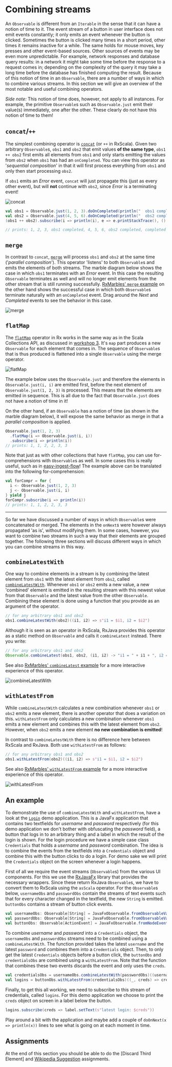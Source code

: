 Combining streams
=================

An `Observable` is different from an `Iterable` in the sense that it can have a notion of time to it. The event
stream of a button in user interface does not emit events constantly; it only emits an event whenever the button is clicked.
Sometimes the button is clicked many times in a short period, other times it remains inactive for a while. The same holds for
mouse moves, key presses and other event-based sources. Other sources of events may be even more unpredictable. For example, 
network responses and database query results: in a network it might take some time before the response to a request comes in; 
depending on the complexity of the query it may take a long time before the database has finished computing the result. Because 
of this notion of time in an `Observable`, there are a number of ways in which to combine various streams. In this section 
we will give an overview of the most notable and useful combining operators.

*Side note:* This notion of time does, however, not apply to all instances. For example, the primitive `Observable`s such
as `Observable.just` emit their value(s) immediately, one after the other. These clearly do not have this notion of time
to them!


`concat`/`++`
-------------

The simplest combining operator is [`concat`] (or `++` in RxScala). Given two arbitrary `Observable`s, `obs1` and `obs2`
that emit values **of the same type**, `obs1 ++ obs2` first emits all elements from `obs1` and only starts emitting the
values from `obs2` when `obs1` has had an `onCompleted`. You can view this operator as '*sequential composition*' in that
it will first process everything from `obs1` and only then start processing `obs2`.

If `obs1` emits an *Error* event, `concat` will just propagate this (just as every other event), but will **not** continue
with `obs2`, since *Error* is a terminating event!

[`concat`]: http://reactivex.io/rxscala/scaladoc/index.html#rx.lang.scala.Observable@++[U>:T](that:rx.lang.scala.Observable[U]):rx.lang.scala.Observable[U]

![concat](https://raw.githubusercontent.com/wiki/ReactiveX/RxJava/images/rx-operators/concat.png)

```scala
val obs1 = Observable.just(1, 2, 3).doOnCompleted(println("  obs1 completed"))
val obs2 = Observable.just(4, 5, 6).doOnCompleted(println("  obs2 completed"))
(obs1 ++ obs2).subscribe(i => println(i), e => e.printStackTrace(), () => println("completed total"))

// prints: 1, 2, 3, obs1 completed, 4, 5, 6, obs2 completed, completed total
```


`merge`
-------

In contrast to `concat`, [`merge`] will process `obs1` and `obs2` at the same time ('*parallel composition*'). This operator
'listens' to both `Observable`s and emits the elements of both streams. The marble diagram below shows the case in which `obs1`
terminates with an *Error* event. In this case the resulting `Observable` terminates as well and will no longer emit elements
from the other stream that is still running successfully. [RxMarbles' `merge` example] on the other hand shows the successful
case in which both `Observable`s terminate naturally with an `onCompleted` event. Drag around the *Next* and *Completed*
events to see the behavior in this case.

[`merge`]: http://reactivex.io/rxscala/scaladoc/index.html#rx.lang.scala.Observable@merge[U>:T](that:rx.lang.scala.Observable[U]):rx.lang.scala.Observable[U]
[RxMarbles' `merge` example]: http://rxmarbles.com/#merge

![merge](https://raw.githubusercontent.com/wiki/ReactiveX/RxJava/images/rx-operators/merge.png)


`flatMap`
---------

The [`flatMap`] operator in Rx works in the same way as in the Scala Collections API, as discussed in [workshop 3]. It's `map`
part produces a new `Observable` for each element that comes in. The sequence of `Observable`s that is thus produced  is flattened 
into a single `Observable` using the merge operator.

![flatMap](https://raw.githubusercontent.com/wiki/ReactiveX/RxJava/images/rx-operators/flatMap.png)

The example below uses the `Observable.just` and therefore the elements in `Observable.just(i, i)` are emitted first, before
the next element of `Observable.just(1, 2, 3)` is processed. This means that the elements are emitted in sequence. This is
all due to the fact that `Observable.just` does not have a notion of time in it!

On the other hand, if an `Observable` has a notion of time (as shown in the marble diagram below), it will expose the same
behavior as merge in that a *parallel composition* is applied.

[`flatMap`]: http://reactivex.io/rxscala/scaladoc/index.html#rx.lang.scala.Observable@flatMap[R](f:T=>rx.lang.scala.Observable[R]):rx.lang.scala.Observable[R]
[workshop 3]: ../workshop3/05%20list-for-comprehensions.md


```scala
Observable.just(1, 2, 3)
  .flatMap(i => Observable.just(i, i))
  .subscribe(i => println(i))
// prints: 1, 1, 2, 2, 3, 3
```

Note that just as with other collections that have `flatMap`, you can use for-comprehensions with `Observable`s as well. In
some cases this is really useful, such as in [easy-ingest-flow]! The example above can be translated into the following
for-comprehension:

[easy-ingest-flow]: https://github.com/rvanheest-DANS-KNAW/easy-ingest-flow/blob/527d152f371e90c64a4104b7e666645a21cfe869/src/main/scala/nl/knaw/dans/easy/ingest_flow/MendeleyExecution.scala#L30

```scala
val forCompr = for {
  i <- Observable.just(1, 2, 3)
  j <- Observable.just(i, i)
} yield j
forCompr.subscribe(i => println(i))
// prints: 1, 1, 2, 2, 3, 3
```


---
So far we have discussed a number of ways in which `Observable`s were concatenated or merged. The elements in the `onNext`s
were however always propagated 'as is', without modifying them. In some cases, however, you want to combine two streams in
such a way that their elements are grouped together. The following three sections will discuss different ways in which you
can combine streams in this way.


`combineLatestWith`
-------------------

One way to combine elements in a stream is by combining the latest element from `obs1` with the latest element from `obs2`,
called [`combineLatestWith`]. Whenever `obs1` or `obs2` emits a new value, a new 'combined' element is emitted in the resulting
stream with this newest value from that `Observable` and the latest value from the other `Observable`. Combining these element
is done using a function that you provide as an argument of the operator.

```scala
// for any arbitrary obs1 and obs2
obs1.combineLatestWith(obs2)((i1, i2) => s"i1 = $i1, i2 = $i2")
```

Although it is seen as an operator in RxScala, RxJava provides this operator as a static method on `Observable` and calls
it `combineLatest` instead. There you write:

```java
// for any arbitrary obs1 and obs2
Observable.combineLatest(obs1, obs2, (i1, i2) -> "i1 = " + i1 + ", i2 = " + i2)
```

See also [RxMarbles' `combineLatest` example] for a more interactive experience of this operator.

[`combineLatestWith`]: http://reactivex.io/rxscala/scaladoc/index.html#rx.lang.scala.Observable@combineLatestWith[U,R](that:rx.lang.scala.Observable[U])(selector:(T,U)=>R):rx.lang.scala.Observable[R]
[RxMarbles' `combineLatest` example]: http://rxmarbles.com/#combineLatest

![combineLatestWith](https://raw.github.com/wiki/ReactiveX/RxJava/images/rx-operators/combineLatest.png)


`withLatestFrom`
----------------

While `combineLatestWith` calculates a new combination whenever `obs1` or `obs2` emits a new element, there is another
operator that does a variation on this. `withLatestFrom` only calculates a new combination whenever `obs1` emits a new
element and combines this with the latest element from `obs2`. However, when `obs2` emits a new element **no new
combination is emitted**!

In contrast to `combineLatestWith` there is no difference here between RxScala and RxJava. Both use `withLatestFrom` as follows:

```scala
// for any arbitrary obs1 and obs2
obs1.withLatestFrom(obs2)((i1, i2) => s"i1 = $i1, i2 = $i2")
```

See also [RxMarbles' `withLatestFrom` example] for a more interactive experience of this operator.

[`withLatestFrom`]: http://reactivex.io/rxscala/scaladoc/index.html#rx.lang.scala.Observable@withLatestFrom[U,R](other:rx.lang.scala.Observable[U])(resultSelector:(T,U)=>R):rx.lang.scala.Observable[R]
[RxMarbles' `withLatestFrom` example]: http://rxmarbles.com/#withLatestFrom

![withLatestFrom](https://raw.github.com/wiki/ReactiveX/RxJava/images/rx-operators/withLatestFrom.png)


An example
----------

To demonstrate the use of `combineLatestWith` and `withLatestFrom`, have a look at the [`Login`] demo application.
This is a JavaFx application that contains two textfields for *username* and *password* respectively (for this demo
application we don't bother with obfuscating the *password* field), a button that logs in to an arbitrary thing and
a label in which the result of the login is shown. For the login procedure we have a simple case class `Credentials`
that holds a *username* and *password* combination. The idea is to combine the events from the textfields into a
`Credentials` object and combine this with the button clicks to do a login. For demo sake we will print the `Credentials`
object on the screen whenever a login happens.

First of all we require the event streams (`Observable`s) from the various UI components. For this we use the [RxJavaFx]
library that provides the necessary wrappers. Since these return RxJava `Observable`s, we have to convert them to RxScala
using the `asScala` operator. For the `Observable`s below, `usernameObs` and `passwordObs` contain the streams of text
events such that for every character changed in the textfield, the new `String` is emitted. `buttonObs` contains a stream
of button click events.

[`Login`]: assignments/Login.scala
[RxJavaFx]: https://github.com/ReactiveX/RxJavaFX

```scala
val usernameObs: Observable[String] = JavaFxObservable.fromObservableValue(usernameTF.textProperty()).asScala
val passwordObs: Observable[String] = JavaFxObservable.fromObservableValue(passwordTF.textProperty()).asScala
val buttonObs: Observable[ActionEvent] = JavaFxObservable.fromNodeEvents(button, ActionEvent.ACTION).asScala
```

To combine *username* and *password* into a `Credentials` object, the `usernameObs` and `passwordObs` streams need to be
combined using a `combineLatestWith`. The function provided takes the latest `username` and the latest `password` and
combines them into a `Credentials` object.
Then, to only get the latest `Credentials` objects before a button click, the `buttonObs` and `credentialsObs` are
combined using a `withLatestFrom`. Note that the function that combines these two events discards the event and only
uses the `creds`.

```scala
val credentialsObs = usernameObs.combineLatestWith(passwordObs)((username, password) => Credentials(username, password))
val logins = buttonObs.withLatestFrom(credentialsObs)((_, creds) => creds)
```

Finally, to get this all working, we need to subscribe to this stream of credentials, called `logins`. For this demo
application we choose to print the `creds` object on screen in a label below the button. 

```scala
logins.subscribe(creds => label.setText(s"latest login: $creds"))
```

Play around a bit with the application and maybe add a couple of `doOnNext(x => println(x))` lines to see what is going
on at each moment in time.


Assignments
-----------

At the end of this section you should be able to do the [Discard Third Element] and [Wikipedia Suggestion] assignments.

[Discard Third Element assignment]: ./assignments/DiscardThirdElement.md
[Wikipedia Suggestion]: ./assignments/WikipediaSuggestion.md
